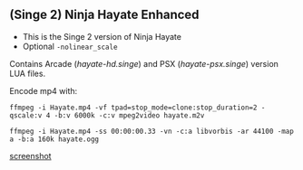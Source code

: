 ## (Singe 2) Ninja Hayate Enhanced

* This is the Singe 2 version of Ninja Hayate
* Optional `-nolinear_scale`


Contains Arcade (_hayate-hd.singe_) and PSX (_hayate-psx.singe_) version LUA files.


Encode mp4 with:

    ffmpeg -i Hayate.mp4 -vf tpad=stop_mode=clone:stop_duration=2 -qscale:v 4 -b:v 6000k -c:v mpeg2video hayate.m2v

    ffmpeg -i Hayate.mp4 -ss 00:00:00.33 -vn -c:a libvorbis -ar 44100 -map a -b:a 160k hayate.ogg


[screenshot](hayate.png)
